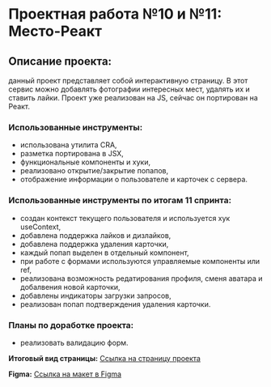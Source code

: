 # Проектная работа №10 и №11: Место-Реакт

## Описание проекта:
данный проект представляет собой интерактивную страницу. В этот сервис можно добавлять фотографии интересных мест, удалять их и ставить лайки.
Проект уже реализован на JS, сейчас он портирован на Реакт.

### Использованные инструменты:
* использована утилита CRA,
* разметка портирована в JSX,
* функциональные компоненты и хуки,
* реализовано открытие/закрытие попапов,
* отображение информации о пользователе и карточек с сервера.

### Использованные инструменты по итогам 11 спринта:
* создан контекст текущего пользователя и используется хук useContext,
* добавлена поддержка лайков и дизлайков,
* добавлена поддержка удаления карточки,
* каждый попап выделен в отдельный компонент,
* при работе с формами используются управляемые компоненты или ref,
* реализована возможность редатирования профиля, сменя аватара и добалвения новой карточки,
* добавлены индикаторы загрузки запросов,
* реализован попап подтверждения удаления карточки.

### Планы по доработке проекта:
* реализовать валидацию форм.


**Итоговый вид страницы:** [Ссылка на страницу проекта](https://aleksandra-shevchenko.github.io/mesto-react/)

**Figma:** [Ссылка на макет в Figma](https://www.figma.com/file/StZjf8HnoeLdiXS7dYrLAh/JavaScript.-Sprint-4)